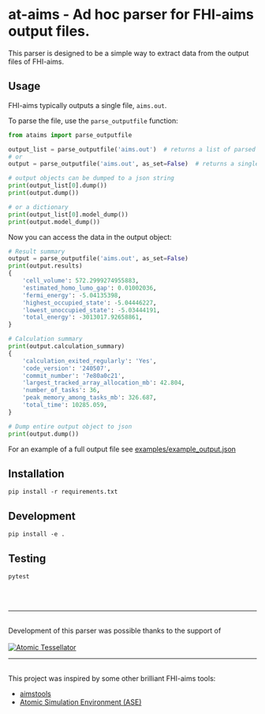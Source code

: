 # at-aims - Ad hoc parser for FHI-aims output files.

This parser is designed to be a simple way to extract data from the output files of FHI-aims.

## Usage
FHI-aims typically outputs a single file, `aims.out`.

To parse the file, use the `parse_outputfile` function:
```python
from ataims import parse_outputfile

output_list = parse_outputfile('aims.out')  # returns a list of parsed data
# or
output = parse_outputfile('aims.out', as_set=False)  # returns a single OutputData object

# output objects can be dumped to a json string
print(output_list[0].dump())
print(output.dump())

# or a dictionary
print(output_list[0].model_dump())
print(output.model_dump())
```

Now you can access the data in the output object:
```python
# Result summary
output = parse_outputfile('aims.out', as_set=False)
print(output.results)
{
    'cell_volume': 572.2999274955883,
    'estimated_homo_lumo_gap': 0.01002036,
    'fermi_energy': -5.04135398,
    'highest_occupied_state': -5.04446227,
    'lowest_unoccupied_state': -5.03444191,
    'total_energy': -3013017.92658861,
}

# Calculation summary
print(output.calculation_summary)
{
    'calculation_exited_regularly': 'Yes',
    'code_version': '240507',
    'commit_number': '7e80a0c21',
    'largest_tracked_array_allocation_mb': 42.804,
    'number_of_tasks': 36,
    'peak_memory_among_tasks_mb': 326.687,
    'total_time': 10285.059,
}

# Dump entire output object to json
print(output.dump())
```

For an example of a full output file see [examples/example_output.json](examples/example_output.json)

## Installation
```pip install -r requirements.txt```

## Development
```pip install -e .```

## Testing
```pytest```

<br/>
<br/>
<hr/>
<br/>
Development of this parser was possible thanks to the support of
<br/>
<br/>
<a href="https://atomictessellator.com">
    <img src="docs/at_logo.png" alt="Atomic Tessellator">
</a>
<br/>
<hr/>
<br/>
This project was inspired by some other brilliant FHI-aims tools:

- [aimstools](https://github.com/romankempt/aimstools/)
- [Atomic Simulation Environment (ASE)](https://gitlab.com/ase/ase)


